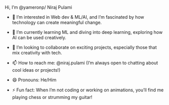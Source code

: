 Hi, I’m @yameronp/ Niraj Pulami
- 👀 I’m interested in Web dev & ML/AI, and I’m fascinated by how technology can create meaningful change.
 
- 🌱 I’m currently learning ML and diving into deep learning, exploring how AI can be used creatively.
- 💞️ I’m looking to collaborate on exciting projects, especially those that mix creativity with tech.
- 📫 How to reach me: @niraj.pulami (I’m always open to chatting about cool ideas or projects!)
- 😄 Pronouns: He/Him
- ⚡ Fun fact: When I’m not coding or working on animations, you’ll find me playing chess or strumming my guitar!

<!---
yameronp/yameronp is a ✨ special ✨ repository because its `README.md` (this file) appears on your GitHub profile.
You can click the Preview link to take a look at your changes.
--->
